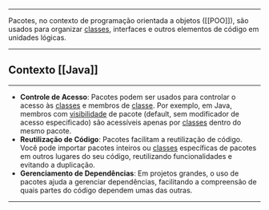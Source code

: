 ***
Pacotes, no contexto de programação orientada a objetos ([[POO]]), são usados para organizar [classes](Classes), interfaces e outros elementos de código em unidades lógicas.
***
## Contexto [[Java]]
***
- **Controle de Acesso**: Pacotes podem ser usados para controlar o acesso às [classes](Classes) e membros de [classe](Classes). Por exemplo, em Java, membros com [visibilidade](Encapsulamento) de pacote (default, sem modificador de acesso especificado) são acessíveis apenas por [classes](Classes) dentro do mesmo pacote.
- **Reutilização de Código**: Pacotes facilitam a reutilização de código. Você pode importar pacotes inteiros ou [classes](Classes) específicas de pacotes em outros lugares do seu código, reutilizando funcionalidades e evitando a duplicação.
- **Gerenciamento de Dependências**: Em projetos grandes, o uso de pacotes ajuda a gerenciar dependências, facilitando a compreensão de quais partes do código dependem umas das outras.
***